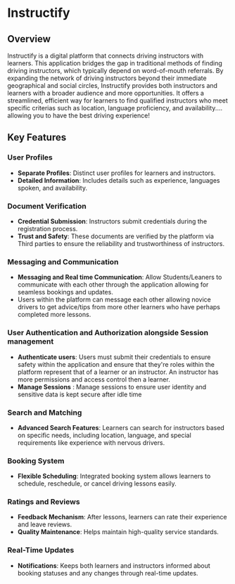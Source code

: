 # Instructify

## Overview
Instructify is a digital platform that connects driving instructors with learners. This application bridges the gap in traditional methods of finding driving instructors, which typically depend on word-of-mouth referrals. By expanding the network of driving instructors beyond their immediate geographical and social circles, Instructify provides both instructors and learners with a broader audience and more opportunities. It offers a streamlined, efficient way for learners to find qualified instructors who meet specific criterias such as location, language proficiency, and availability.... allowing you to have the best driving experience!

## Key Features

### User Profiles
- **Separate Profiles**: Distinct user profiles for learners and instructors.
- **Detailed Information**: Includes details such as experience, languages spoken, and availability.

### Document Verification
- **Credential Submission**: Instructors submit credentials during the registration process.
- **Trust and Safety**: These documents are verified by the platform via Third parties to ensure the reliability and trustworthiness of instructors.

### Messaging and Communication
- **Messaging and Real time Communication**: Allow Students/Leaners to communicate with each other through the application allowing for seamless bookings and updates.
- Users within the platform can message each other allowing novice drivers to get advice/tips from more other learners who have perhaps completed more lessons.

### User Authentication and Authorization alongside Session management
- **Authenticate users**: Users must submit their credentials to ensure safety within the application and ensure that they're roles within the platform represent that of a learner or an instructor. An instructor has more permissions and access control then a learner.
- **Manage Sessions** : Manage sessions to ensure user identity and sensitive data is kept secure after idle time

### Search and Matching
- **Advanced Search Features**: Learners can search for instructors based on specific needs, including location, language, and special requirements like experience with nervous drivers.

### Booking System
- **Flexible Scheduling**: Integrated booking system allows learners to schedule, reschedule, or cancel driving lessons easily.

### Ratings and Reviews
- **Feedback Mechanism**: After lessons, learners can rate their experience and leave reviews.
- **Quality Maintenance**: Helps maintain high-quality service standards.

### Real-Time Updates
- **Notifications**: Keeps both learners and instructors informed about booking statuses and any changes through real-time updates.
